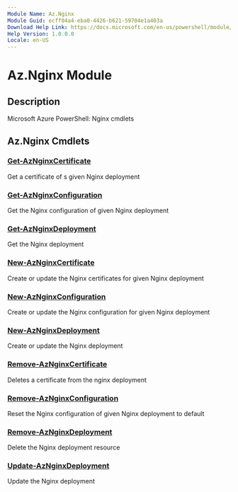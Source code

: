 ```yaml
---
Module Name: Az.Nginx
Module Guid: ecff04a4-eba0-4426-b621-59704e1a403a
Download Help Link: https://docs.microsoft.com/en-us/powershell/module/az.nginx
Help Version: 1.0.0.0
Locale: en-US
---
```


# Az.Nginx Module
## Description
Microsoft Azure PowerShell: Nginx cmdlets

## Az.Nginx Cmdlets
### [Get-AzNginxCertificate](Get-AzNginxCertificate.md)
Get a certificate of s given Nginx deployment

### [Get-AzNginxConfiguration](Get-AzNginxConfiguration.md)
Get the Nginx configuration of given Nginx deployment

### [Get-AzNginxDeployment](Get-AzNginxDeployment.md)
Get the Nginx deployment

### [New-AzNginxCertificate](New-AzNginxCertificate.md)
Create or update the Nginx certificates for given Nginx deployment

### [New-AzNginxConfiguration](New-AzNginxConfiguration.md)
Create or update the Nginx configuration for given Nginx deployment

### [New-AzNginxDeployment](New-AzNginxDeployment.md)
Create or update the Nginx deployment

### [Remove-AzNginxCertificate](Remove-AzNginxCertificate.md)
Deletes a certificate from the nginx deployment

### [Remove-AzNginxConfiguration](Remove-AzNginxConfiguration.md)
Reset the Nginx configuration of given Nginx deployment to default

### [Remove-AzNginxDeployment](Remove-AzNginxDeployment.md)
Delete the Nginx deployment resource

### [Update-AzNginxDeployment](Update-AzNginxDeployment.md)
Update the Nginx deployment

